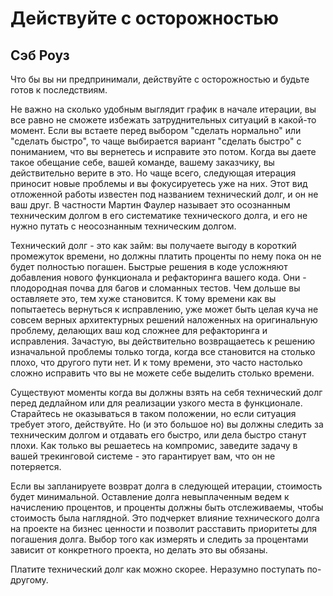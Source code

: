 # Действуйте с осторожностью
## Сэб Роуз

Что бы вы ни предпринимали, действуйте с осторожностью и будьте готов к последствиям.

Не важно на сколько удобным выглядит график в начале итерации, вы все равно не сможете избежать затруднительных ситуаций в какой-то момент. Если вы встаете перед выбором "сделать нормально" или "сделать быстро", то чаще выбирается вариант "сделать быстро" с пониманием, что вы вернетесь и исправите это потом. Когда вы даете такое обещание себе, вашей команде, вашему заказчику, вы действительно верите в это. Но чаще всего, следующая итерация приносит новые проблемы и вы фокусируетесь уже на них. Этот вид отложенной работы известен под названием технический долг, и он не ваш друг. В частности Мартин Фаулер называет это осознанным техническим долгом в его систематике технического долга, и его не нужно путать с неосознанным техническим долгом. 

Технический долг - это как займ: вы получаете выгоду в короткий промежуток времени, но должны платить проценты по нему пока он не будет полностью погашен. Быстрые решения в коде усложняют добавления нового функционала и рефакторинга вашего кода. Они - плодородная почва для багов и сломанных тестов. Чем дольше вы оставляете это, тем хуже становится. К тому времени как вы попытаетесь вернуться к исправлению, уже может быть целая куча не совсем верных архитектурных решений наложенных на оригинальную проблему, делающих ваш код сложнее для рефакторинга и исправления. Зачастую, вы действительно возвращаетесь к решению изначальной проблемы только тогда, когда все становится на столько плохо, что другого пути нет. И к тому времени, это часто настолько сложно исправить что вы не можете себе выделить столько времени.

Существуют моменты когда вы должны взять на себя технический долг перед дедлайном или для реализации узкого места в функционале. Старайтесь не оказываться в таком положении, но если ситуация требует этого, действуйте. Но (и это большое но) вы должны следить за техническим долгом и отдавать его быстро, или дела быстро станут плохи. Как только вы решаетесь на компромис, заведите задачу в вашей трекинговой системе - это гарантирует вам, что он не потеряется. 

Если вы запланируете возврат долга в следующей итерации, стоимость будет минимальной. Оставление долга невыплаченным ведем к начислению процентов, и проценты должны быть отслеживаемы, чтобы стоимость была наглядной. Это подчеркет влияние технического долга на проекте на бизнес ценности и позволит расставить приоритеты для погашения долга. Выбор того как измерять и следить за процентами зависит от конкретного проекта, но делать это вы обязаны. 

Платите технический долг как можно скорее. Неразумно поступать по-другому.






